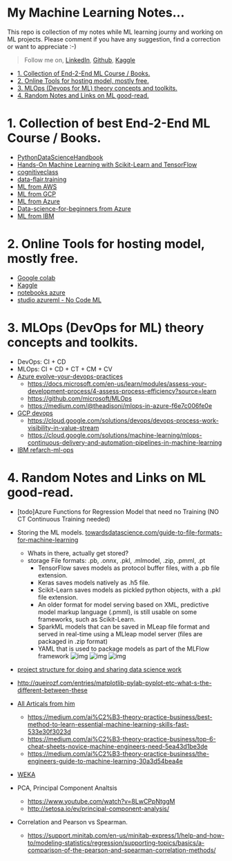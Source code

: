 
# My Machine Learning Notes...

This repo is collection of my notes while ML learning journy and working on ML projects.
Please comment if you have any suggestion, find a correction or want to appreciate :-)  

> Follow me on,  [LinkedIn](https://www.linkedin.com/in/vivek-bombatkar/), [Github](https://github.com/vivek-bombatkar), [Kaggle](https://www.kaggle.com/competitions) 


- [1. Collection of End-2-End ML Course / Books.](#10)
- [2. Online Tools for hosting model, mostly free.](#20)
- [3. MLOps (Devops for ML) theory concepts and toolkits.](#30)
- [4. Random Notes and Links on ML good-read.](#40)


# <a name="10"></a>1. Collection of best End-2-End ML Course / Books.
- [PythonDataScienceHandbook](https://jakevdp.github.io/PythonDataScienceHandbook/)   
- [Hands-On Machine Learning with Scikit-Learn and TensorFlow](http://index-of.es/Varios-2/Hands%20on%20Machine%20Learning%20with%20Scikit%20Learn%20and%20Tensorflow.pdf)
- [cognitiveclass](https://cognitiveclass.ai/courses/machine-learning-with-python/)    
- [data-flair.training](https://data-flair.training/blogs/machine-learning-tutorial/)
- [ML from AWS]()
- [ML from GCP](https://developers.google.com/machine-learning/crash-course)
- [ML from Azure]()
- [Data-science-for-beginners from Azure](https://docs.microsoft.com/en-us/azure/machine-learning/studio/data-science-for-beginners-the-5-questions-data-science-answers)
- [ML from IBM]()

# <a name="20"></a>2. Online Tools for hosting model, mostly free.
- [Google colab](https://colab.research.google.com/notebooks/welcome.ipynb#scrollTo=rTX3heEtu0b2)
- [Kaggle](kaggle.com)
- [notebooks azure](https://notebooks.azure.com/)
- [studio azureml - No Code ML](https://studio.azureml.net/)

# <a name="30"></a>3. MLOps (DevOps for ML) theory concepts and toolkits.
- DevOps: CI + CD
- MLOps: CI + CD + CT + CM + CV
- [Azure evolve-your-devops-practices](https://docs.microsoft.com/en-us/learn/paths/evolve-your-devops-practices/)
  - https://docs.microsoft.com/en-us/learn/modules/assess-your-development-process/4-assess-process-efficiency?source=learn
  - https://github.com/microsoft/MLOps
  - https://medium.com/@theadisoni/mlops-in-azure-f6e7c006fe0e
- [GCP devops](https://cloud.google.com/devops)
  - https://cloud.google.com/solutions/devops/devops-process-work-visibility-in-value-stream
  - https://cloud.google.com/solutions/machine-learning/mlops-continuous-delivery-and-automation-pipelines-in-machine-learning
- [IBM refarch-ml-ops](https://github.com/ibm-cloud-architecture/refarch-ml-ops/blob/master/README.md)
  
    

# <a name="40"></a>4. Random Notes and Links on ML good-read.

- [todo]Azure Functions for Regression Model that need no Training (NO CT Continuous Training needed)
- Storing the ML models. [towardsdatascience.com/guide-to-file-formats-for-machine-learning](https://towardsdatascience.com/guide-to-file-formats-for-machine-learning-columnar-training-inferencing-and-the-feature-store-2e0c3d18d4f9)
  - Whats in there, actually get stored?
  - storage File formats: .pb, .onnx, .pkl, .mlmodel, .zip, .pmml, .pt
    - TensorFlow saves models as protocol buffer files, with a .pb file extension. 
    - Keras saves models natively as .h5 file. 
    - Scikit-Learn saves models as pickled python objects, with a .pkl file extension. 
    - An older format for model serving based on XML, predictive model markup language (.pmml), is still usable on some frameworks, such as Scikit-Learn.
    - SparkML models that can be saved in MLeap file format and served in real-time using a MLleap model server (files are packaged in .zip format)
    -  YAML that is used to package models as part of the MLFlow framework
 ![img](https://miro.medium.com/max/875/0*H7CB1kGuukCv2rcK.png)
 ![img](https://miro.medium.com/max/783/0*0MZyp6CdafGNrnUr.png)
 ![img](https://miro.medium.com/max/875/0*phrNmrrcyoX-lnIE.png)
    
- [project structure for doing and sharing data science work](https://drivendata.github.io/cookiecutter-data-science/)

  
- http://queirozf.com/entries/matplotlib-pylab-pyplot-etc-what-s-the-different-between-these
- [All Articals from him](https://medium.com/@cdossman)  
  - https://medium.com/ai%C2%B3-theory-practice-business/best-method-to-learn-essential-machine-learning-skills-fast-533e30f3023d  
  - https://medium.com/ai%C2%B3-theory-practice-business/top-6-cheat-sheets-novice-machine-engineers-need-5ea43d1be3de  
  - https://medium.com/ai%C2%B3-theory-practice-business/the-engineers-guide-to-machine-learning-30a3d54bea4e  
- [WEKA](https://www.cs.waikato.ac.nz/ml/index.html)  
- PCA, Principal Component Analtsis  
  - https://www.youtube.com/watch?v=8LwCPpNtggM  
  - http://setosa.io/ev/principal-component-analysis/  

- Correlation and Pearson vs Spearman.  
  - https://support.minitab.com/en-us/minitab-express/1/help-and-how-to/modeling-statistics/regression/supporting-topics/basics/a-comparison-of-the-pearson-and-spearman-correlation-methods/

